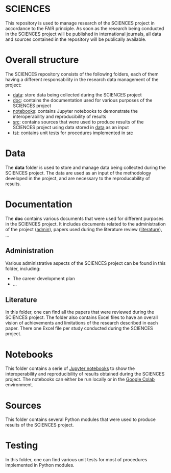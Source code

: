 # SCIENCES

This repository is used to manage research of the SCIENCES project in accordance to the FAIR principle. As soon as the research being conducted in the SCIENCES project will be published in international journals, all data and sources
contained in the repository will be publically available.

# Overall structure

The SCIENCES repository consists of the following folders, each of them having a different responsability in the research data management of the project:
- [data](#data): store data being collected during the SCIENCES project
- [doc](#documentation): contains the documentation used for various purposes of the SCIENCES project
- [notebooks](#notebooks): contains Jupyter notebooks to demonstrate the interoperability and reproducibility of results
- [src](#sources): contains sources that were used to produce results of the SCIENCES project using data stored in [data](#data) as an input
- [tst](#testing): contains unit tests for procedures implemented in [src](#sources)

# Data

The **data** folder is used to store and manage data being collected during the SCIENCES project. The data are used as an input of the methodology developed in the project, and are necessary to the reproducability of results.

# Documentation

The **doc** contains various documents that were used for different purposes in the SCIENCES project. It includes documents related to the administration of the project ([admin](##administration)), papers used during the literature review 
([literature](##literature)), ...

## Administration

Various administrative aspects of the SCIENCES project can be found in this folder, including:
- The career development plan
- ...

## Literature

In this folder, one can find all the papers that were reviewed during the SCIENCES project. The folder also contains Excel files to have an overall vision of achievements and limitations of the research described in each paper. 
There one Excel file per study conducted during the SCIENCES project.

# Notebooks

This folder contains a serie of [Jupyter notebooks](https://jupyter.org/) to show the interoperability and reproducibility of results obtained during the SCIENCES project. The notebooks can either be run locally or in
the [Google Colab](https://colab.research.google.com/) environment.

# Sources

This folder contains several Python modules that were used to produce results of the SCIENCES project.

# Testing

In this folder, one can find various unit tests for most of procedures implemented in Python modules.

